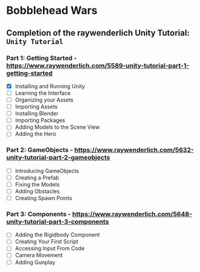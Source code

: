 # Bobblehead Wars

## Completion of the raywenderlich Unity Tutorial: `Unity Tutorial`

### Part 1: Getting Started - https://www.raywenderlich.com/5589-unity-tutorial-part-1-getting-started
- [X] Installing and Running Unity
- [ ] Learning the Interface
- [ ] Organizing your Assets
- [ ] Importing Assets
- [ ] Installing Blender
- [ ] Importing Packages
- [ ] Adding Models to the Scene View
- [ ] Adding the Hero

### Part 2: GameObjects - https://www.raywenderlich.com/5632-unity-tutorial-part-2-gameobjects
- [ ] Introducing GameObjects
- [ ] Creating a Prefab
- [ ] Fixing the Models
- [ ] Adding Obstacles
- [ ] Creating Spawn Points

### Part 3: Components - https://www.raywenderlich.com/5648-unity-tutorial-part-3-components
- [ ] Adding the Rigidbody Component
- [ ] Creating Your First Script
- [ ] Accessing Input From Code
- [ ] Camera Movement
- [ ] Adding Gunplay
